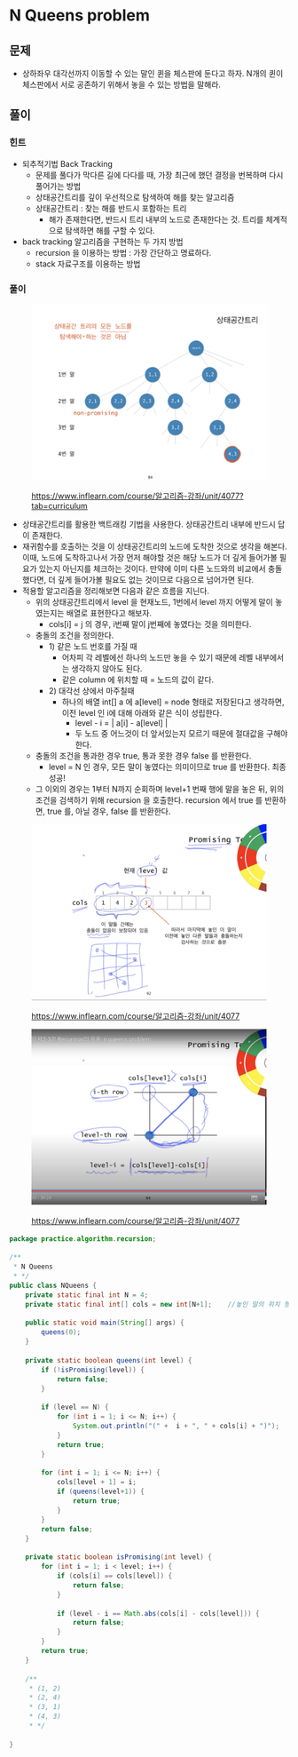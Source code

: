 # N Queens problem

## 문제&#x20;

* 상하좌우 대각선까지 이동할 수 있는 말인 퀸을 체스판에 둔다고 하자. N개의 퀸이 체스판에서 서로 공존하기 위해서 놓을 수 있는 방법을 말해라.&#x20;



## 풀이

### 힌트

* 되추적기법 Back Tracking
  * 문제를 풀다가 막다른 길에 다다를 때, 가장 최근에 했던 결정을 번복하며 다시 풀어가는 방법
  * 상태공간트리를 깊이 우선적으로 탐색하여 해를 찾는 알고리즘&#x20;
  * 상태공간트리 : 찾는 해를 반드시 포함하는 트리
    * 해가 존재한다면, 반드시 트리 내부의 노드로 존재한다는 것. 트리를 체계적으로 탐색하면 해를 구할 수 있다.&#x20;
* back tracking 알고리즘을 구현하는 두 가지 방법&#x20;
  * recursion 을 이용하는 방법 : 가장 간단하고 명료하다.&#x20;
  * stack 자료구조를 이용하는 방법&#x20;



### 풀이

<figure><img src="../../../.gitbook/assets/image (36) (1).png" alt=""><figcaption><p><a href="https://www.inflearn.com/course/%EC%95%8C%EA%B3%A0%EB%A6%AC%EC%A6%98-%EA%B0%95%EC%A2%8C/unit/4077?tab=curriculum">https://www.inflearn.com/course/알고리즘-강좌/unit/4077?tab=curriculum</a></p></figcaption></figure>

* 상태공간트리를 활용한 백트래킹 기법을 사용한다. 상태공간트리 내부에 반드시 답이 존재한다.
* 재귀함수를 호출하는 것을 이 상태공간트리의 노드에 도착한 것으로 생각을 해본다. 이때, 노드에 도착하고나서 가장 먼저 해야할 것은 해당 노드가 더 깊게 들어가볼 필요가 있는지 아닌지를 체크하는 것이다. 만약에 이미 다른 노드와의 비교에서 충돌했다면, 더 깊게 들어가볼 필요도 없는 것이므로 다음으로 넘어가면 된다.&#x20;
* 적용할 알고리즘을 정리해보면 다음과 같은 흐름을 지닌다.&#x20;
  * 위의 상태공간트리에서 level 을 현재노드, 1번에서 level 까지 어떻게 말이 놓였는지는 배열로 표현한다고 해보자.&#x20;
    * cols\[i] = j 의 경우, i번째 말이 j번째에 놓였다는 것을 의미한다.&#x20;
  * 충돌의 조건을 정의한다.&#x20;
    * 1\) 같은 노드 번호를 가질 때
      * 어차피 각 레벨에선 하나의 노드만 놓을 수 있기 때문에 레벨 내부에서는 생각하지 않아도 된다.&#x20;
      * 같은 column 에 위치할 때 = 노드의 값이 같다.
    * 2\) 대각선 상에서 마주칠때&#x20;
      * 하나의 배열 int\[] a 에 a\[level] = node 형태로 저장된다고 생각하면, 이전 level 인 i에 대해 아래와 같은 식이 성립한다.&#x20;
        * level - i = | a\[i] - a\[level] |&#x20;
        * 두 노드 중 어느것이 더 앞서있는지 모르기 때문에 절대값을 구해야한다.&#x20;
  * 충돌의 조건을 통과한 경우 true, 통과 못한 경우 false 를 반환한다.&#x20;
    * level = N 인 경우, 모든 말이 놓였다는 의미이므로 true 를 반환한다. 최종 성공!&#x20;
  * 그 이외의 경우는 1부터 N까지 순회하며 level+1 번째 행에 말을 놓은 뒤, 위의 조건을 검색하기 위해 recursion 을 호출한다. recursion 에서 true 를 반환하면, true 를, 아닐 경우, false 를 반환한다.&#x20;

&#x20;

<figure><img src="../../../.gitbook/assets/image (37) (1).png" alt=""><figcaption><p><a href="https://www.inflearn.com/course/%EC%95%8C%EA%B3%A0%EB%A6%AC%EC%A6%98-%EA%B0%95%EC%A2%8C/unit/4077">https://www.inflearn.com/course/알고리즘-강좌/unit/4077</a></p></figcaption></figure>

<figure><img src="../../../.gitbook/assets/image (1) (1).png" alt=""><figcaption><p><a href="https://www.inflearn.com/course/%EC%95%8C%EA%B3%A0%EB%A6%AC%EC%A6%98-%EA%B0%95%EC%A2%8C/unit/4077">https://www.inflearn.com/course/알고리즘-강좌/unit/4077</a></p></figcaption></figure>



```java
package practice.algorithm.recursion;

/**
 * N Queens
 * */
public class NQueens {
    private static final int N = 4;
    private static final int[] cols = new int[N+1];    //놓인 말의 위치 행과 열 cols[i] = j

    public static void main(String[] args) {
        queens(0);
    }

    private static boolean queens(int level) {
        if (!isPromising(level)) {
            return false;
        }

        if (level == N) {
            for (int i = 1; i <= N; i++) {
                System.out.println("(" +  i + ", " + cols[i] + ")");
            }
            return true;
        }

        for (int i = 1; i <= N; i++) {
            cols[level + 1] = i;
            if (queens(level+1)) {
                return true;
            }
        }
        return false;
    }

    private static boolean isPromising(int level) {
        for (int i = 1; i < level; i++) {
            if (cols[i] == cols[level]) {
                return false;
            }

            if (level - i == Math.abs(cols[i] - cols[level])) {
                return false;
            }
        }
        return true;
    }

    /**
     * (1, 2)
     * (2, 4)
     * (3, 1)
     * (4, 3)
     * */

}
```

